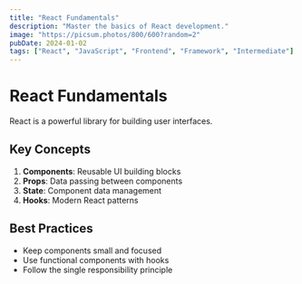 ```yaml
---
title: "React Fundamentals"
description: "Master the basics of React development."
image: "https://picsum.photos/800/600?random=2"
pubDate: 2024-01-02
tags: ["React", "JavaScript", "Frontend", "Framework", "Intermediate"]
---
```


# React Fundamentals

React is a powerful library for building user interfaces.

## Key Concepts

1. **Components**: Reusable UI building blocks
2. **Props**: Data passing between components
3. **State**: Component data management
4. **Hooks**: Modern React patterns

## Best Practices

- Keep components small and focused
- Use functional components with hooks
- Follow the single responsibility principle
